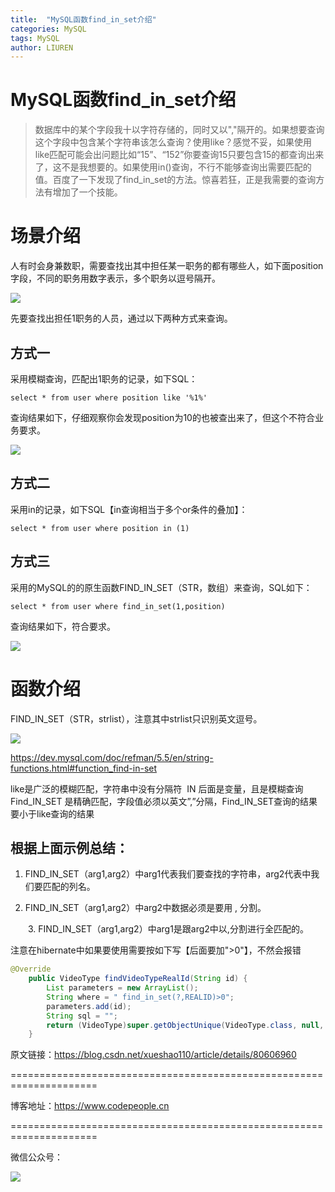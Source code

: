 ```yaml
---
title:  "MySQL函数find_in_set介绍"
categories: MySQL
tags: MySQL
author: LIUREN
---
```


# MySQL函数find_in_set介绍

> 数据库中的某个字段我十以字符存储的，同时又以","隔开的。如果想要查询这个字段中包含某个字符串该怎么查询？使用like？感觉不妥，如果使用like匹配可能会出问题比如“15”、“152”你要查询15只要包含15的都查询出来了，这不是我想要的。如果使用in()查询，不行不能够查询出需要匹配的值。百度了一下发现了find_in_set的方法。惊喜若狂，正是我需要的查询方法有增加了一个技能。



# 场景介绍

人有时会身兼数职，需要查找出其中担任某一职务的都有哪些人，如下面position字段，不同的职务用数字表示，多个职务以逗号隔开。

![](https://www.codepeople.cn/imges/MySQL/015.png)

先要查找出担任1职务的人员，通过以下两种方式来查询。

## 方式一

采用模糊查询，匹配出1职务的记录，如下SQL：

```shell
select * from user where position like '%1%'
```

查询结果如下，仔细观察你会发现position为10的也被查出来了，但这个不符合业务要求。

![](https://www.codepeople.cn/imges/MySQL/016.png)

## 方式二

采用in的记录，如下SQL【in查询相当于多个or条件的叠加】：

```shell
select * from user where position in (1)
```



## 方式三

采用的MySQL的的原生函数FIND_IN_SET（STR，数组）来查询，SQL如下：

```shell
select * from user where find_in_set(1,position)
```

查询结果如下，符合要求。

![](https://www.codepeople.cn/imges/MySQL/017.png)

# 函数介绍

FIND_IN_SET（STR，strlist），注意其中strlist只识别英文逗号。

![](https://www.codepeople.cn/imges/MySQL/018.png)

<https://dev.mysql.com/doc/refman/5.5/en/string-functions.html#function_find-in-set>

 like是广泛的模糊匹配，字符串中没有分隔符
​    IN 后面是变量，且是模糊查询
​    Find_IN_SET 是精确匹配，字段值必须以英文”,”分隔，Find_IN_SET查询的结果要小于like查询的结果 

## 根据上面示例总结：

1. FIND_IN_SET（arg1,arg2）中arg1代表我们要查找的字符串，arg2代表中我们要匹配的列名。

2. FIND_IN_SET（arg1,arg2）中arg2中数据必须是要用 , 分割。

  　　3. FIND_IN_SET（arg1,arg2）中arg1是跟arg2中以,分割进行全匹配的。



注意在hibernate中如果要使用需要按如下写【后面要加">0"】，不然会报错

```java
@Override
	public VideoType findVideoTypeRealId(String id) {
		List parameters = new ArrayList();
		String where = " find_in_set(?,REALID)>0";
		parameters.add(id);
		String sql = "";
		return (VideoType)super.getObjectUnique(VideoType.class, null, where, parameters.toArray());
	}
```



原文链接：<https://blog.csdn.net/xueshao110/article/details/80606960>

=====================================================================

博客地址：<https://www.codepeople.cn>

=====================================================================

微信公众号：

![](https://www.codepeople.cn/imges/weixin_icon/weixin.jpg)
